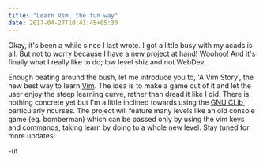 ```yaml
---
title: "Learn Vim, the fun way"
date: 2017-04-27T10:41:45+05:30
---
```


Okay, it's been a while since I last wrote. I got a little busy with my acads
is all. But not to worry because I have a new project at hand! Woohoo! And it's
finally what I really like to do; low level shiz and not WebDev.

Enough beating around the bush, let me introduce you to, 'A Vim Story', the new
best way to learn [Vim](http://www.vim.org/). The idea is to make a game out of
it and let the user enjoy the steep learning curve, rather than dread it like I
did. There is nothing concrete yet but I'm a little inclined towards using the
[GNU CLib](https://www.gnu.org/software/libc/), particularly ncurses. The
project will feature many levels like an old console game (eg. bomberman) which
can be passed only by using the vim keys and commands, taking learn by doing to
a whole new level. Stay tuned for more updates!

-ut
